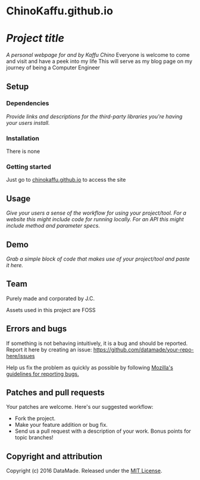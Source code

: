 # ChinoKaffu.github.io
# *Project title*

*A personal webpage for and by Kaffu Chino* 
Everyone is welcome to come and visit and have a peek into my life
This will serve as my blog page on my journey of being a Computer Engineer

## Setup 

### Dependencies

*Provide links and descriptions for the third-party libraries you're having your users install.*

### Installation

There is none

### Getting started

Just go to [chinokaffu.github.io](chinokaffu.github.io) to access the site

## Usage

*Give your users a sense of the workflow for using your project/tool.*
*For a website this might include code for running locally.*
*For an API this might include method and parameter specs.*

## Demo

*Grab a simple block of code that makes use of your project/tool and paste it here.*

## Team

Purely made and corporated by J.C.

Assets used in this project are FOSS

## Errors and bugs

If something is not behaving intuitively, it is a bug and should be reported.
Report it here by creating an issue: https://github.com/datamade/your-repo-here/issues

Help us fix the problem as quickly as possible by following [Mozilla's guidelines for reporting bugs.](https://developer.mozilla.org/en-US/docs/Mozilla/QA/Bug_writing_guidelines#General_Outline_of_a_Bug_Report)

## Patches and pull requests

Your patches are welcome. Here's our suggested workflow:
 
* Fork the project.
* Make your feature addition or bug fix.
* Send us a pull request with a description of your work. Bonus points for topic branches!

## Copyright and attribution

Copyright (c) 2016 DataMade. Released under the [MIT License](https://github.com/datamade/your-repo-here/blob/master/LICENSE).
